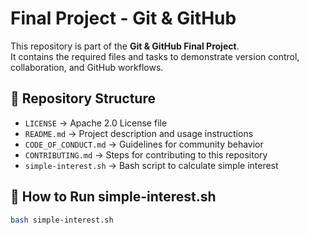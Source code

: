 # Final Project - Git & GitHub

This repository is part of the **Git & GitHub Final Project**.  
It contains the required files and tasks to demonstrate version control, collaboration, and GitHub workflows.

## 📂 Repository Structure
- `LICENSE` → Apache 2.0 License file  
- `README.md` → Project description and usage instructions  
- `CODE_OF_CONDUCT.md` → Guidelines for community behavior  
- `CONTRIBUTING.md` → Steps for contributing to this repository  
- `simple-interest.sh` → Bash script to calculate simple interest  

## 🚀 How to Run simple-interest.sh
```bash
bash simple-interest.sh
